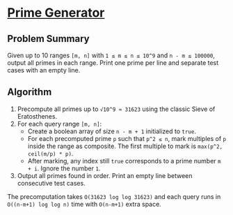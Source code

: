 # [Prime Generator](https://www.spoj.com/problems/PRIME1/)

## Problem Summary
Given up to 10 ranges `[m, n]` with `1 ≤ m ≤ n ≤ 10^9` and `n - m ≤ 100000`, output all primes in each range. Print one prime per line and separate test cases with an empty line.

## Algorithm
1. Precompute all primes up to `√10^9 ≈ 31623` using the classic Sieve of Eratosthenes.
2. For each query range `[m, n]`:
   - Create a boolean array of size `n - m + 1` initialized to `true`.
   - For each precomputed prime `p` such that `p^2 ≤ n`, mark multiples of `p` inside the range as composite. The first multiple to mark is `max(p^2, ceil(m/p) * p)`.
   - After marking, any index still `true` corresponds to a prime number `m + i`. Ignore the number `1`.
3. Output all primes found in order. Print an empty line between consecutive test cases.

The precomputation takes `O(31623 log log 31623)` and each query runs in `O((n-m+1) log log n)` time with `O(n-m+1)` extra space.
